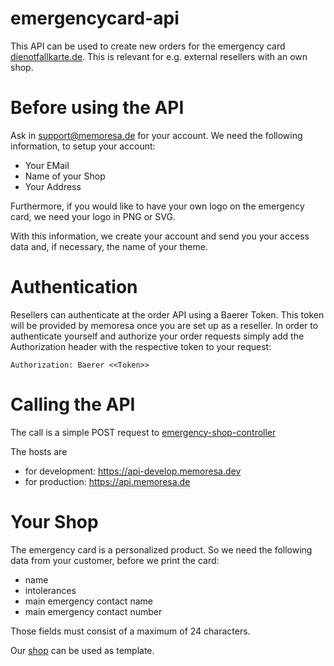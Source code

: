# emergencycard-api
This API can be used to create new orders for the emergency card [dienotfallkarte.de](https://dienotfallkarte.de). This is relevant for e.g. external resellers with an own shop.

# Before using the API
Ask in [support@memoresa.de](mailto:support@memoresa.de) for your account. We need the following information, to setup your account:
* Your EMail
* Name of your Shop
* Your Address

Furthermore, if you would like to have your own logo on the emergency card, we need your logo in PNG or SVG.

With this information, we create your account and send you your access data and, if necessary, the name of your theme.

# Authentication
Resellers can authenticate at the order API using a Baerer Token. This token will be provided by memoresa once you are set up as a reseller.
In order to authenticate yourself and authorize your order requests simply add the Authorization header with the respective token to your request:

``
Authorization: Baerer <<Token>>
``

# Calling the API
The call is a simple POST request to [emergency-shop-controller](swagger.html)

The hosts are
* for development: https://api-develop.memoresa.dev
* for production: https://api.memoresa.de

# Your Shop
The emergency card is a personalized product. So we need the following data from your customer, before we print the card:
* name
* intolerances
* main emergency contact name
* main emergency contact number

Those fields must consist of a maximum of 24 characters.

Our [shop](https://memoresa.de/product/smarte-notfallkarte-mit-digitalem-notfallkoffer/) can be used as template.
